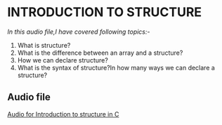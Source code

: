 # INTRODUCTION TO STRUCTURE

*In this audio file,I have covered following topics:-*
1. What is structure?
2. What is the difference between an array and a structure?
3. How we can declare structure?
4. What is the syntax of structure?In how many ways we can declare a structure?

## Audio file
[Audio for Introduction to structure in C](https://drive.google.com/file/d/15PIa9KHXvQSXEg7F8ULOSND87OqZ-iDE/view?usp=sharing)
